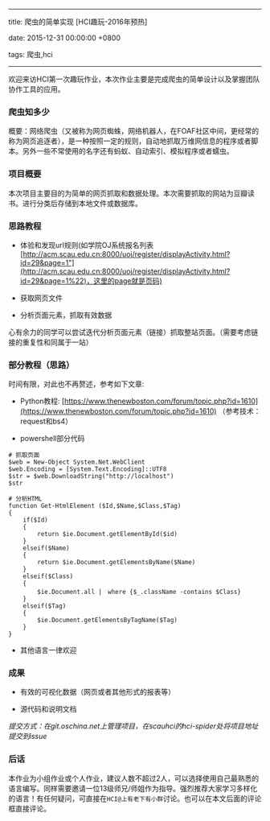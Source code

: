 
---

title: 爬虫的简单实现 [HCI趣玩-2016年预热]

date: 2015-12-31 00:00:00 +0800

tags: 爬虫,hci

---
欢迎来访HCI第一次趣玩作业，本次作业主要是完成爬虫的简单设计以及掌握团队协作工具的应用。

<a name="zplldu"></a>
### [](#zplldu)爬虫知多少

概要：网络爬虫（又被称为网页蜘蛛，网络机器人，在FOAF社区中间，更经常的称为网页追逐者），是一种按照一定的规则，自动地抓取万维网信息的程序或者脚本。另外一些不常使用的名字还有蚂蚁、自动索引、模拟程序或者蠕虫。

<!-- more -->

<a name="e8qska"></a>
### [](#e8qska)项目概要

本次项目主要目的为简单的网页抓取和数据处理。本次需要抓取的网站为豆瓣读书。进行分类后存储到本地文件或数据库。

<a name="0t9vie"></a>
### [](#0t9vie)思路教程

- 体验和发现url规则(如学院OJ系统报名列表[http://acm.scau.edu.cn:8000/uoj/register/displayActivity.html?id=29&page=1"](http://acm.scau.edu.cn:8000/uoj/register/displayActivity.html?id=29&page=1%22)，这里的page就是页码)

- 获取网页文件

- 分析页面元素，抓取有效数据


心有余力的同学可以尝试迭代分析页面元素（链接）抓取整站页面。（需要考虑链接的重复性和同属于一站）

<a name="t5ckpu"></a>
### [](#t5ckpu)部分教程（思路）

时间有限，对此也不再赘述，参考如下文章:

- Python教程: [https://www.thenewboston.com/forum/topic.php?id=1610](https://www.thenewboston.com/forum/topic.php?id=1610) （参考技术：request和bs4）

- powershell部分代码


```
# 抓取页面
$web = New-Object System.Net.WebClient
$web.Encoding = [System.Text.Encoding]::UTF8
$str = $web.DownloadString("http://localhost")
$str

# 分析HTML
function Get-HtmlElement ($Id,$Name,$Class,$Tag)
{
    if($Id)
    {
        return $ie.Document.getElementById($id)
    }
    elseif($Name)
    {
        return $ie.Document.getElementsByName($Name)
    }
    elseif($Class)
    {
        $ie.Document.all |　where {$_.className -contains $Class}
    }
    elseif($Tag)
    {
        $ie.Document.getElementsByTagName($Tag)
    }
}
```

- 其他语言一律欢迎


<a name="tudgkb"></a>
### [](#tudgkb)成果

- 有效的可视化数据（网页或者其他形式的报表等）

- 源代码和说明文档


_提交方式：在git.oschina.net上管理项目，在scauhci的hci-spider处将项目地址提交到issue_

<a name="u3e6wl"></a>
### [](#u3e6wl)后话

本作业为小组作业或个人作业，建议人数不超过2人，可以选择使用自己最熟悉的语言编写。同样需要邀请一位13级师兄/师姐作为指导。强烈推荐大家学习多样化的语言！有任何疑问，可直接在`HCI@上有老下有小群`讨论。也可以在本文后面的评论框直接评论。

